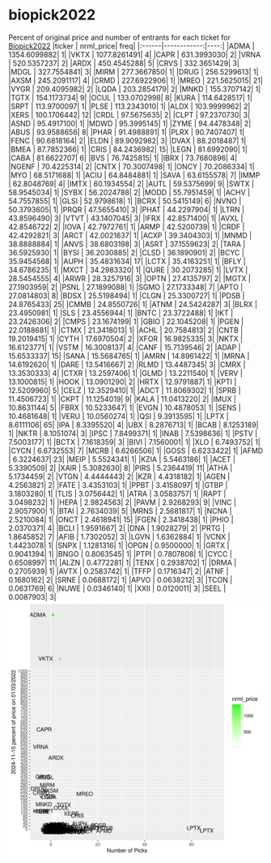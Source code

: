 # biopick2022
Percent of original price and number of entrants for each ticket for [Biopick2022](https://twitter.com/hashtag/Biopick2022)
|ticker |   nrml_price| freq|
|:------|------------:|----:|
|ADMA   | 1354.6099882|    1|
|VKTX   | 1077.8261491|    4|
|CAPR   |  631.3993030|    2|
|VRNA   |  520.5357237|    2|
|ARDX   |  450.4545288|    5|
|CRVS   |  332.3651429|    3|
|MDGL   |  327.7554841|    3|
|MIRM   |  277.3667850|    1|
|DRUG   |  256.5299613|    1|
|AXSM   |  245.2091117|    4|
|CRMD   |  227.6922906|    1|
|MREO   |  221.5625015|   21|
|VYGR   |  209.4095982|    2|
|LQDA   |  203.2854179|    2|
|MNKD   |  155.3707142|    1|
|TGTX   |  154.1173734|    9|
|OCUL   |  133.0702998|    8|
|KURA   |  114.6428517|    1|
|SRPT   |  113.9700097|    1|
|PLSE   |  113.2343010|    1|
|ALDX   |  103.9999962|    2|
|XERS   |  100.1706442|   12|
|CRDL   |   97.5675635|    2|
|CLPT   |   97.2370730|    3|
|ASND   |   95.4917100|    1|
|MDWD   |   95.3995145|    1|
|ZYME   |   94.4478348|    2|
|ABUS   |   93.9588656|    8|
|PHAR   |   91.4988891|    1|
|PLRX   |   90.7407407|    1|
|FENC   |   90.6818164|    2|
|ELDN   |   89.9092982|    3|
|DVAX   |   88.2018487|    1|
|BMEA   |   87.7852366|    1|
|CRIS   |   84.2436982|   15|
|LEGN   |   81.6992090|    1|
|CABA   |   81.6622707|    6|
|BVS    |   76.7425815|    1|
|IBRX   |   73.7680896|    4|
|NGENF  |   70.4225314|    2|
|CNTX   |   70.3007498|    1|
|ONCY   |   70.2086334|    1|
|MYO    |   68.5171688|    1|
|ACIU   |   64.8484881|    1|
|SAVA   |   63.6155578|    7|
|IMMP   |   62.8048769|    4|
|IMTX   |   60.1934554|    2|
|AUTL   |   59.5375699|    9|
|SWTX   |   58.9545034|    1|
|SYBX   |   56.2024788|    2|
|MODD   |   55.7951459|    1|
|ACHV   |   54.7557855|    1|
|GLSI   |   52.9798618|    1|
|BCRX   |   50.5415149|    6|
|NVNO   |   50.3793605|    1|
|PRQR   |   47.5655410|    3|
|PHAT   |   44.2297904|    1|
|LTRN   |   43.8596490|    3|
|VTVT   |   43.1407045|    3|
|IFRX   |   42.8571400|    1|
|AVXL   |   42.8546722|    2|
|IOVA   |   42.7972761|    1|
|ARMP   |   42.5200739|    1|
|CRDF   |   42.4292821|    3|
|ARCT   |   42.0021637|    1|
|ACXP   |   39.3404303|    1|
|MNMD   |   38.8888884|    1|
|ANVS   |   38.6803198|    3|
|ASRT   |   37.1559623|    2|
|TARA   |   36.5925930|    1|
|BYSI   |   36.2030885|    2|
|CLSD   |   36.1890901|    2|
|BCYC   |   35.9454568|    1|
|AUPH   |   35.4831634|   17|
|LCTX   |   35.4163251|    1|
|BFLY   |   34.6786235|    1|
|MXCT   |   34.2983320|    1|
|QURE   |   30.2073285|    1|
|LVTX   |   28.5454555|    4|
|ARWR   |   28.3257916|    3|
|OPTN   |   27.4135797|    2|
|MGTX   |   27.1903959|    2|
|PSNL   |   27.1899088|    1|
|SGMO   |   27.1733348|    7|
|APTO   |   27.0814803|    8|
|BDSX   |   25.5198494|    1|
|CLGN   |   25.3300727|    1|
|PDSB   |   24.8765433|   25|
|CMMB   |   24.8550726|    1|
|ATNM   |   24.5424287|    3|
|BLRX   |   23.4950981|    1|
|SLS    |   23.4556944|    1|
|BNTC   |   23.3722488|    1|
|IKT    |   23.2426306|    2|
|CMPS   |   23.1674199|    1|
|GBIO   |   22.1045208|    1|
|PGEN   |   22.0188681|    1|
|CTMX   |   21.3418013|    1|
|ACHL   |   20.7584813|    2|
|CNTB   |   19.2019415|    1|
|CYTH   |   17.6970504|    2|
|XFOR   |   16.9825335|    3|
|NKTX   |   16.6123771|    1|
|VSTM   |   16.3008137|    4|
|CANF   |   15.7139546|    2|
|ADAP   |   15.6533337|   15|
|SANA   |   15.5684765|    1|
|AMRN   |   14.8961422|    1|
|MRNA   |   14.6192620|    1|
|DARE   |   13.5416667|    2|
|RLMD   |   13.4487345|    3|
|CMRX   |   13.3530333|    4|
|CTXR   |   13.2597406|    1|
|GLMD   |   13.2211540|    1|
|VERV   |   13.1000815|    1|
|HOOK   |   13.0901290|    2|
|HRTX   |   12.9791887|    1|
|KPTI   |   12.5209960|    5|
|CELZ   |   12.3529410|    1|
|ADCT   |   11.8069302|    1|
|SPRB   |   11.4506723|    1|
|CKPT   |   11.1254019|    9|
|KALA   |   11.0413220|    2|
|IMUX   |   10.8631144|    5|
|FBRX   |   10.5233647|    1|
|EVGN   |   10.4878053|    1|
|SENS   |   10.4681648|    1|
|VERU   |   10.0560274|    1|
|QSI    |    9.3913595|    1|
|LPTX   |    8.6111106|   65|
|IPA    |    8.3395520|    4|
|UBX    |    8.2876713|    1|
|BCAB   |    8.1253189|    1|
|NKTR   |    8.1051074|    3|
|IPSC   |    7.8499371|    1|
|INAB   |    7.5398636|    1|
|PSTV   |    7.5003177|    1|
|BCTX   |    7.1618359|    3|
|BIVI   |    7.1560001|    1|
|XLO    |    6.7493752|    1|
|CYCN   |    6.6732553|    7|
|MCRB   |    6.6266506|    1|
|GOSS   |    6.6233422|    1|
|AFMD   |    6.3224637|   23|
|MEIP   |    5.5524341|    1|
|KZIA   |    5.5463186|    1|
|ACET   |    5.3390509|    2|
|XAIR   |    5.3082630|    8|
|PIRS   |    5.2364419|   11|
|ATHA   |    5.1734459|    2|
|VTGN   |    4.4444443|    2|
|KZR    |    4.4318182|    1|
|AGEN   |    4.2563821|    2|
|FATE   |    3.4353103|    1|
|PPBT   |    3.4158097|    1|
|GTBP   |    3.1803280|    1|
|TLIS   |    3.0756442|    1|
|ATRA   |    3.0583757|    1|
|RAPT   |    3.0498232|    1|
|HEPA   |    2.9824563|    2|
|PAVM   |    2.9268293|    9|
|VINC   |    2.9057900|    1|
|BTAI   |    2.7634039|    5|
|MRNS   |    2.5681817|    1|
|NCNA   |    2.5210084|    1|
|ONCT   |    2.4618941|   15|
|FGEN   |    2.3418438|    1|
|PHIO   |    2.0370371|    4|
|BCLI   |    1.9591667|    2|
|DNA    |    1.9028279|    2|
|PRTG   |    1.8645852|    7|
|AFIB   |    1.7302052|    3|
|LGVN   |    1.6362884|    1|
|VCNX   |    1.4423078|    1|
|SNPX   |    1.1281316|    1|
|OPGN   |    0.9500000|    1|
|GRTX   |    0.9041394|    1|
|BNGO   |    0.8063545|    1|
|PTPI   |    0.7807808|    1|
|CYCC   |    0.6508997|   11|
|ALZN   |    0.4772281|    1|
|TENX   |    0.2938702|    1|
|DRMA   |    0.2705939|    1|
|AVTX   |    0.2583742|    1|
|TFFP   |    0.1716347|    2|
|ATNF   |    0.1680162|    2|
|SRNE   |    0.0688172|    1|
|APVO   |    0.0638212|    3|
|TCON   |    0.0631769|    6|
|NUWE   |    0.0346140|    1|
|XXII   |    0.0120011|    3|
|SEEL   |    0.0087903|    3|
![retvspicks](biopicks.png?raw=true)
